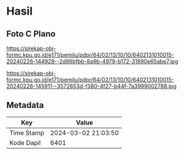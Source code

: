# Hasil

## Foto C Plano

https://sirekap-obj-formc.kpu.go.id/e171/pemilu/pdpr/64/02/13/10/10/6402131010015-20240226-144928--2d86bfbb-8a9b-4979-b172-31890e65abe7.jpg

https://sirekap-obj-formc.kpu.go.id/e171/pemilu/pdpr/64/02/13/10/10/6402131010015-20240226-145911--3572653d-f380-4f27-b44f-7a3999002788.jpg


## Metadata

| Key        | Value               |
| ---------- | ------------------- |
| Time Stamp | 2024-03-02 21:03:50 |
| Kode Dapil | 6401                |



